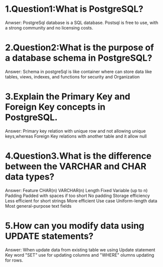 # 1.Question1:What is PostgreSQL?
Anwser: PostgreSql database is a SQL database. Postsql is free to use, with a strong community and no licensing costs.
# 2.Question2:What is the purpose of a database schema in PostgreSQL?
Answer: Schema in postgreSql is like container where can store data like tables, views, indexes, and functions for security and Organization
# 3.Explain the Primary Key and Foreign Key concepts in PostgreSQL.
Answer: Primary key relation with unique row and not allowing unique keys,whereas Foreign Key relations with another table and it allow null
# 4.Question3.What is the difference between the VARCHAR and CHAR data types?
Answer: 
Feature	CHAR(n)	VARCHAR(n)
Length	Fixed	Variable (up to n)
Padding	Padded with spaces if too short	No padding
Storage efficiency	Less efficient for short strings	More efficient
Use case	Uniform-length data	Most general-purpose text fields

# 5.How can you modify data using UPDATE statements?
Answer: When update data from existing table we using Update statement
Key word "SET" use for updating columns and "WHERE" olumns updating for rows.
